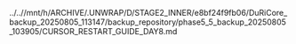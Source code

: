 ../..//mnt/h/ARCHIVE/.UNWRAP/D/STAGE2_INNER/e8bf24f9fb06/DuRiCore_backup_20250805_113147/backup_repository/phase5_5_backup_20250805_103905/CURSOR_RESTART_GUIDE_DAY8.md